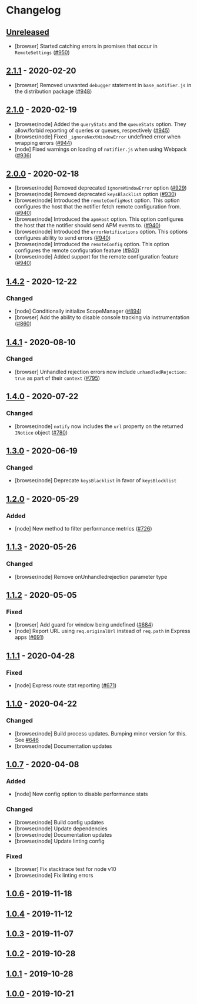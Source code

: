 # Changelog

## [Unreleased]

- [browser] Started catching errors in promises that occur in `RemoteSettings`
  ([#950](https://github.com/airbrake/airbrake-js/pull/950))

## [2.1.1] - 2020-02-20

- [browser] Removed unwanted `debugger` statement in `base_notifier.js` in the
  distribution package
  ([#948](https://github.com/airbrake/airbrake-js/pull/948))

## [2.1.0] - 2020-02-19

- [browser/node] Added the `queryStats` and the `queueStats` option. They
  allow/forbid reporting of queries or queues, respectively
  ([#945](https://github.com/airbrake/airbrake-js/pull/945))
- [browser/node] Fixed `_ignoreNextWindowError` undefined error when wrapping
  errors ([#944](https://github.com/airbrake/airbrake-js/pull/944))
- [node] Fixed warnings on loading of `notifier.js` when using Webpack
  ([#936](https://github.com/airbrake/airbrake-js/pull/936))

## [2.0.0] - 2020-02-18

- [browser/node] Removed deprecated `ignoreWindowError` option
  ([#929](https://github.com/airbrake/airbrake-js/pull/929))
- [browser/node] Removed deprecated `keysBlacklist` option
  ([#930](https://github.com/airbrake/airbrake-js/pull/930))
- [browser/node] Introduced the `remoteConfigHost` option. This option
  configures the host that the notifier fetch remote configuration from.
  ([#940](https://github.com/airbrake/airbrake-js/pull/940))
- [browser/node] Introduced the `apmHost` option. This option configures the
  host that the notifier should send APM events to.
  ([#940](https://github.com/airbrake/airbrake-js/pull/940))
- [browser/node] Introduced the `errorNotifications` option. This options
  configures ability to send errors
  ([#940](https://github.com/airbrake/airbrake-js/pull/940))
- [browser/node] Introduced the `remoteConfig` option. This option configures
  the remote configuration feature
  ([#940](https://github.com/airbrake/airbrake-js/pull/940))
- [browser/node] Added support for the remote configuration feature
  ([#940](https://github.com/airbrake/airbrake-js/pull/940))

## [1.4.2] - 2020-12-22
### Changed
- [node] Conditionally initialize ScopeManager
         ([#894](https://github.com/airbrake/airbrake-js/pull/894))
- [browser] Add the ability to disable console tracking via instrumentation
            ([#860](https://github.com/airbrake/airbrake-js/pull/860))

## [1.4.1] - 2020-08-10
### Changed
- [browser] Unhandled rejection errors now include `unhandledRejection: true`
            as part of their `context`
            ([#795](https://github.com/airbrake/airbrake-js/pull/795))

## [1.4.0] - 2020-07-22
### Changed
- [browser/node] `notify` now includes the `url` property on the returned
                 `INotice` object
                 ([#780](https://github.com/airbrake/airbrake-js/pull/780))

## [1.3.0] - 2020-06-19
### Changed
- [browser/node] Deprecate `keysBlacklist` in favor of `keysBlocklist`

## [1.2.0] - 2020-05-29
### Added
- [node] New method to filter performance metrics
         ([#726](https://github.com/airbrake/airbrake-js/pull/726))

## [1.1.3] - 2020-05-26
### Changed
- [browser/node] Remove onUnhandledrejection parameter type

## [1.1.2] - 2020-05-05
### Fixed
- [browser] Add guard for window being undefined
            ([#684](https://github.com/airbrake/airbrake-js/pull/684))
- [node] Report URL using `req.originalUrl` instead of `req.path` in Express
         apps ([#691](https://github.com/airbrake/airbrake-js/pull/691))

## [1.1.1] - 2020-04-28
### Fixed
- [node] Express route stat reporting
         ([#671](https://github.com/airbrake/airbrake-js/pull/671))

## [1.1.0] - 2020-04-22
### Changed
- [browser/node] Build process updates. Bumping minor version for this. See
                 [#646](https://github.com/airbrake/airbrake-js/pull/646)
- [browser/node] Documentation updates

## [1.0.7] - 2020-04-08
### Added
- [node] New config option to disable performance stats

### Changed
- [browser/node] Build config updates
- [browser/node] Update dependencies
- [browser/node] Documentation updates
- [browser/node] Update linting config

### Fixed
- [browser] Fix stacktrace test for node v10
- [browser/node] Fix linting errors

## [1.0.6] - 2019-11-18

## [1.0.4] - 2019-11-12

## [1.0.3] - 2019-11-07

## [1.0.2] - 2019-10-28

## [1.0.1] - 2019-10-28

## [1.0.0] - 2019-10-21

[Unreleased]: https://github.com/airbrake/airbrake-js/compare/v2.1.1...master
[2.1.1]: https://github.com/airbrake/airbrake-js/releases/tag/v2.1.1
[2.1.0]: https://github.com/airbrake/airbrake-js/releases/tag/v2.1.0
[2.0.0]: https://github.com/airbrake/airbrake-js/releases/tag/v2.0.0
[1.4.2]: https://github.com/airbrake/airbrake-js/releases/tag/v1.4.2
[1.4.1]: https://github.com/airbrake/airbrake-js/releases/tag/v1.4.1
[1.4.0]: https://github.com/airbrake/airbrake-js/releases/tag/v1.4.0
[1.3.0]: https://github.com/airbrake/airbrake-js/releases/tag/v1.3.0
[1.2.0]: https://github.com/airbrake/airbrake-js/releases/tag/v1.2.0
[1.1.3]: https://github.com/airbrake/airbrake-js/releases/tag/v1.1.3
[1.1.2]: https://github.com/airbrake/airbrake-js/releases/tag/v1.1.2
[1.1.1]: https://github.com/airbrake/airbrake-js/releases/tag/v1.1.1
[1.1.0]: https://github.com/airbrake/airbrake-js/releases/tag/v1.1.0
[1.0.7]: https://github.com/airbrake/airbrake-js/releases/tag/v1.0.7
[1.0.6]: https://github.com/airbrake/airbrake-js/releases/tag/v1.0.6
[1.0.4]: https://github.com/airbrake/airbrake-js/releases/tag/v1.0.4
[1.0.3]: https://github.com/airbrake/airbrake-js/releases/tag/v1.0.3
[1.0.2]: https://github.com/airbrake/airbrake-js/releases/tag/v1.0.2
[1.0.1]: https://github.com/airbrake/airbrake-js/releases/tag/v1.0.1
[1.0.0]: https://github.com/airbrake/airbrake-js/releases/tag/v1.0.0
